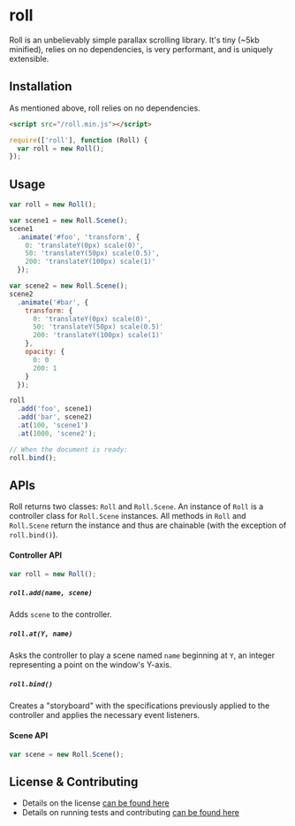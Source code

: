 roll
===

Roll is an unbelievably simple parallax scrolling library.  It's tiny (~5kb minified), relies on no dependencies, is very performant, and is uniquely extensible.

## Installation

As mentioned above, roll relies on no dependencies.  

```html
<script src="/roll.min.js"></script>
```

```javascript
require(['roll'], function (Roll) {
  var roll = new Roll();
});
```

## Usage

```javascript
var roll = new Roll();

var scene1 = new Roll.Scene();
scene1
  .animate('#foo', 'transform', {
    0: 'translateY(0px) scale(0)',
    50: 'translateY(50px) scale(0.5)',
    200: 'translateY(100px) scale(1)'
  });

var scene2 = new Roll.Scene();
scene2
  .animate('#bar', {
    transform: {
      0: 'translateY(0px) scale(0)',
      50: 'translateY(50px) scale(0.5)'
      200: 'translateY(100px) scale(1)'
    },
    opacity: {
      0: 0
      200: 1
    }
  });

roll
  .add('foo', scene1)
  .add('bar', scene2)
  .at(100, 'scene1')
  .at(1000, 'scene2');

// When the document is ready:
roll.bind();
```

## APIs

Roll returns two classes: `Roll` and `Roll.Scene`.  An instance of `Roll` is a controller class for `Roll.Scene` instances.  All methods in `Roll` and `Roll.Scene` return the instance and thus are chainable (with the exception of `roll.bind()`).

#### Controller API

```javascript
var roll = new Roll();
```

##### `roll.add(name, scene)`

Adds `scene` to the controller.

##### `roll.at(Y, name)`

Asks the controller to play a scene named `name` beginning at `Y`, an integer representing a point on the window's Y-axis.

##### `roll.bind()`

Creates a "storyboard" with the specifications previously applied to the controller and applies the necessary event listeners.

#### Scene API

```javascript
var scene = new Roll.Scene();
```

## License & Contributing

- Details on the license [can be found here](LICENSE)
- Details on running tests and contributing [can be found here](CONTRIBUTING.md)
